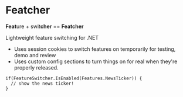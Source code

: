 Featcher
========

**Feat**ure + swit**cher** == **Featcher**


Lightweight feature switching for .NET

* Uses session cookies to switch features on temporarily for testing, demo and review
* Uses custom config sections to turn things on for real when they're properly released.

```
if(FeatureSwitcher.IsEnabled(Features.NewsTicker)) {
  // show the news ticker!
}
```


